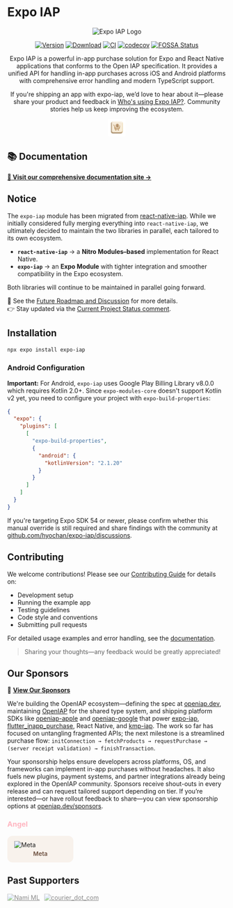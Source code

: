 # Expo IAP

<div align="center">
  <img src="https://hyochan.github.io/expo-iap/img/icon.png" alt="Expo IAP Logo" width="150" />
  
  [![Version](http://img.shields.io/npm/v/expo-iap.svg?style=flat-square)](https://npmjs.org/package/expo-iap) [![Download](http://img.shields.io/npm/dm/expo-iap.svg?style=flat-square)](https://npmjs.org/package/expo-iap) [![CI](https://github.com/hyochan/expo-iap/actions/workflows/ci.yml/badge.svg)](https://github.com/hyochan/expo-iap/actions/workflows/ci.yml) [![codecov](https://codecov.io/gh/hyochan/expo-iap/graph/badge.svg?token=47VMTY5NyM)](https://codecov.io/gh/hyochan/expo-iap) [![FOSSA Status](https://app.fossa.com/api/projects/git%2Bgithub.com%2Fhyochan%2Fexpo-iap.svg?type=shield&issueType=license)](https://app.fossa.com/projects/git%2Bgithub.com%2Fhyochan%2Fexpo-iap?ref=badge_shield&issueType=license)
  
Expo IAP is a powerful in-app purchase solution for Expo and React Native applications that conforms to the Open IAP specification. It provides a unified API for handling in-app purchases across iOS and Android platforms with comprehensive error handling and modern TypeScript support.

If you're shipping an app with expo-iap, we’d love to hear about it—please share your product and feedback in [Who's using Expo IAP?](https://github.com/hyochan/expo-iap/discussions/143). Community stories help us keep improving the ecosystem.

<a href="https://openiap.dev"><img src="https://github.com/hyodotdev/openiap/blob/main/logo.png" alt="Open IAP" height="40" /></a>

</div>

## 📚 Documentation

**[📖 Visit our comprehensive documentation site →](https://hyochan.github.io/expo-iap)**

## Notice

The `expo-iap` module has been migrated from [react-native-iap](https://github.com/dooboolab/react-native-iap). While we initially considered fully merging everything into `react-native-iap`, we ultimately decided to maintain the two libraries in parallel, each tailored to its own ecosystem.

- **`react-native-iap`** → a **Nitro Modules–based** implementation for React Native.
- **`expo-iap`** → an **Expo Module** with tighter integration and smoother compatibility in the Expo ecosystem.

Both libraries will continue to be maintained in parallel going forward.

📖 See the [Future Roadmap and Discussion](https://github.com/dooboolab-community/react-native-iap/discussions/2754) for more details.  
👉 Stay updated via the [Current Project Status comment](https://github.com/dooboolab-community/react-native-iap/discussions/2754#discussioncomment-10510249).

## Installation

```bash
npx expo install expo-iap
```

### Android Configuration

**Important:** For Android, `expo-iap` uses Google Play Billing Library v8.0.0 which requires Kotlin 2.0+. Since `expo-modules-core` doesn't support Kotlin v2 yet, you need to configure your project with `expo-build-properties`:

```json
{
  "expo": {
    "plugins": [
      [
        "expo-build-properties",
        {
          "android": {
            "kotlinVersion": "2.1.20"
          }
        }
      ]
    ]
  }
}
```

If you're targeting Expo SDK 54 or newer, please confirm whether this manual override is still required and share findings with the community at [github.com/hyochan/expo-iap/discussions](https://github.com/hyochan/expo-iap/discussions).

## Contributing

We welcome contributions! Please see our [Contributing Guide](./CONTRIBUTING.md) for details on:

- Development setup
- Running the example app
- Testing guidelines
- Code style and conventions
- Submitting pull requests

For detailed usage examples and error handling, see the [documentation](https://hyochan.github.io/expo-iap).

> Sharing your thoughts—any feedback would be greatly appreciated!

## Our Sponsors

💼 **[View Our Sponsors](https://openiap.dev/sponsors)**

We're building the OpenIAP ecosystem—defining the spec at [openiap.dev](https://www.openiap.dev), maintaining [OpenIAP](https://github.com/hyodotdev/openiap) for the shared type system, and shipping platform SDKs like [openiap-apple](https://github.com/hyodotdev/openiap/tree/main/packages/apple) and [openiap-google](https://github.com/hyodotdev/openiap/tree/main/packages/google) that power [expo-iap](https://github.com/hyochan/expo-iap), [flutter_inapp_purchase](https://github.com/hyochan/flutter_inapp_purchase), React Native, and [kmp-iap](https://github.com/hyochan/kmp-iap). The work so far has focused on untangling fragmented APIs; the next milestone is a streamlined purchase flow: `initConnection → fetchProducts → requestPurchase → (server receipt validation) → finishTransaction`.

Your sponsorship helps ensure developers across platforms, OS, and frameworks can implement in-app purchases without headaches. It also fuels new plugins, payment systems, and partner integrations already being explored in the OpenIAP community. Sponsors receive shout-outs in every release and can request tailored support depending on tier. If you’re interested—or have rollout feedback to share—you can view sponsorship options at [openiap.dev/sponsors](https://openiap.dev/sponsors).

### <p style="color: rgb(255, 182, 193);">Angel</p>

<a href="https://meta.com">
    <div style="display: inline-flex; flex-direction: column; align-items: center; gap: 0.25rem; padding: 0.75rem 1rem; border-radius: 12px; background: rgba(212, 165, 116, 0.12);">
      <img alt="Meta" src="https://www.openiap.dev/meta.svg" style="width: 120px;" />
      <span style="font-size: 0.85rem; font-weight: 600; color: rgb(107, 78, 61); text-align: center; width: 100%;">Meta</span>
    </div>
</a>

## Past Supporters

<div style="display: flex; align-items:center; gap: 10px;">
  <a href="https://namiml.com" style="opacity: 50%">
    <img src="https://github.com/hyochan/react-native-iap/assets/27461460/89d71f61-bb73-400a-83bd-fe0f96eb726e" alt="Nami ML" width="140"/>
  </a>
  <a href="https://www.courier.com/?utm_source=react-native-iap&utm_campaign=osssponsors" style="opacity: 50%;">
    <img width="80" alt="courier_dot_com" src="https://github.com/user-attachments/assets/319d8966-6839-498d-8ead-ce8cc72c3bca" />
  </a>
</div>
